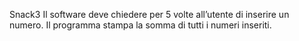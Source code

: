Snack3
Il software deve chiedere per 5 volte all’utente di inserire un numero. Il programma stampa la somma di tutti i numeri inseriti.